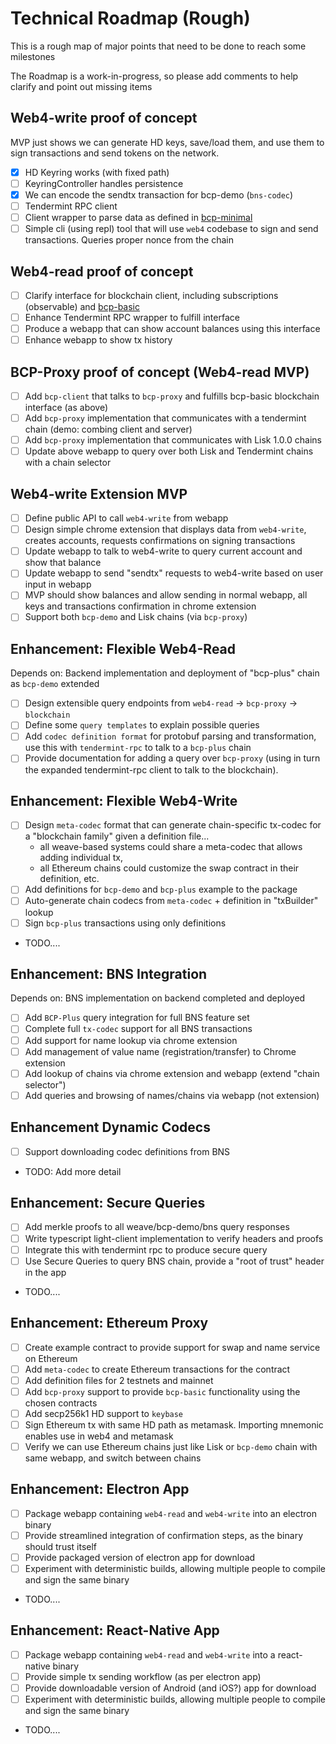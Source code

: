 # Technical Roadmap (Rough)

This is a rough map of major points that need to be done to reach
some milestones

The Roadmap is a work-in-progress, so please add comments to help clarify and point out missing items

## Web4-write proof of concept

MVP just shows we can generate HD keys, save/load them, and use them to sign transactions and send tokens on the network.

- [x] HD Keyring works (with fixed path)
- [ ] KeyringController handles persistence
- [x] We can encode the sendtx transaction for bcp-demo (`bns-codec`)
- [ ] Tendermint RPC client
- [ ] Client wrapper to parse data as defined in [bcp-minimal](https://github.com/iov-one/bcp-spec/blob/master/library/web4/rpc/README.md#bcp-minimal)
- [ ] Simple cli (using repl) tool that will use `web4` codebase to sign and send transactions. Queries proper nonce from the chain

## Web4-read proof of concept

- [ ] Clarify interface for blockchain client, including subscriptions (observable) and [bcp-basic](https://github.com/iov-one/bcp-spec/blob/master/library/web4/rpc/README.md#bcp-basic)
- [ ] Enhance Tendermint RPC wrapper to fulfill interface
- [ ] Produce a webapp that can show account balances using this interface
- [ ] Enhance webapp to show tx history

## BCP-Proxy proof of concept (Web4-read MVP)

- [ ] Add `bcp-client` that talks to `bcp-proxy` and fulfills bcp-basic blockchain interface (as above)
- [ ] Add `bcp-proxy` implementation that communicates with a tendermint chain (demo: combing client and server)
- [ ] Add `bcp-proxy` implementation that communicates with Lisk 1.0.0 chains
- [ ] Update above webapp to query over both Lisk and Tendermint chains with a chain selector

## Web4-write Extension MVP

- [ ] Define public API to call `web4-write` from webapp
- [ ] Design simple chrome extension that displays data from `web4-write`, creates accounts, requests confirmations on signing transactions
- [ ] Update webapp to talk to web4-write to query current account and show that balance
- [ ] Update webapp to send "sendtx" requests to web4-write based on user input in webapp
- [ ] MVP should show balances and allow sending in normal webapp, all keys and transactions confirmation in chrome extension
- [ ] Support both `bcp-demo` and Lisk chains (via `bcp-proxy`)

## Enhancement: Flexible Web4-Read
Depends on: Backend implementation and deployment of "bcp-plus" chain as `bcp-demo` extended

- [ ] Design extensible query endpoints from `web4-read` -> `bcp-proxy` -> `blockchain`
- [ ] Define some `query templates` to explain possible queries
- [ ] Add `codec definition format` for protobuf parsing and transformation, use this with `tendermint-rpc` to talk to a `bcp-plus` chain
- [ ] Provide documentation for adding a query over `bcp-proxy` (using in turn the expanded tendermint-rpc client to talk to the blockchain).

## Enhancement: Flexible Web4-Write

- [ ] Design `meta-codec` format that can generate chain-specific tx-codec for a "blockchain family" given a definition file...
  - all weave-based systems could share a meta-codec that allows adding individual tx,
  - all Ethereum chains could customize the swap contract in their definition, etc.
- [ ] Add definitions for `bcp-demo` and `bcp-plus` example to the package
- [ ] Auto-generate chain codecs from `meta-codec` + definition in "txBuilder" lookup
- [ ] Sign `bcp-plus` transactions using only definitions
- TODO....

## Enhancement: BNS Integration
Depends on: BNS implementation on backend completed and deployed

- [ ] Add `BCP-Plus` query integration for full BNS feature set
- [ ] Complete full `tx-codec` support for all BNS transactions
- [ ] Add support for name lookup via chrome extension
- [ ] Add management of value name (registration/transfer) to Chrome extension
- [ ] Add lookup of chains via chrome extension and webapp (extend "chain selector")
- [ ] Add queries and browsing of names/chains via webapp (not extension)

## Enhancement Dynamic Codecs

- [ ] Support downloading codec definitions from BNS
- TODO: Add more detail

## Enhancement: Secure Queries

- [ ] Add merkle proofs to all weave/bcp-demo/bns query responses
- [ ] Write typescript light-client implementation to verify headers and proofs
- [ ] Integrate this with tendermint rpc to produce secure query
- [ ] Use Secure Queries to query BNS chain, provide a "root of trust" header in the app
- TODO....

## Enhancement: Ethereum Proxy

- [ ] Create example contract to provide support for swap and name service on Ethereum
- [ ] Add `meta-codec` to create Ethereum transactions for the contract
- [ ] Add definition files for 2 testnets and mainnet
- [ ] Add `bcp-proxy` support to provide `bcp-basic` functionality using the chosen contracts
- [ ] Add secp256k1 HD support to `keybase`
- [ ] Sign Ethereum tx with same HD path as metamask. Importing mnemonic enables use in web4 and metamask
- [ ] Verify we can use Ethereum chains just like Lisk or `bcp-demo` chain with same webapp, and switch between chains

## Enhancement: Electron App

- [ ] Package webapp containing `web4-read` and `web4-write` into an  electron binary
- [ ] Provide streamlined integration of confirmation steps, as the binary should trust itself
- [ ] Provide packaged version of electron app for download
- [ ] Experiment with deterministic builds, allowing multiple people to compile and sign the same binary
- TODO....

## Enhancement: React-Native App

- [ ] Package webapp containing `web4-read` and `web4-write` into a react-native binary
- [ ] Provide simple tx sending workflow (as per electron app)
- [ ] Provide downloadable version of Android (and iOS?) app for download
- [ ] Experiment with deterministic builds, allowing multiple people to compile and sign the same binary
- TODO....

